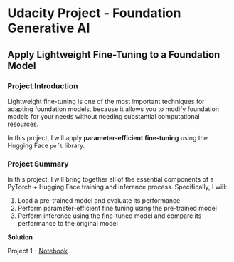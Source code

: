 # Udacity Project - Foundation Generative AI

## Apply Lightweight Fine-Tuning to a Foundation Model

### Project Introduction
Lightweight fine-tuning is one of the most important techniques for adapting foundation models, because it allows you to modify foundation models for your needs without needing substantial computational resources.

In this project, I will apply **parameter-efficient fine-tuning** using the Hugging Face `peft` library.
<br> 
### Project Summary
In this project, I will bring together all of the essential components of a PyTorch + Hugging Face training and inference process. Specifically, I will:

1. Load a pre-trained model and evaluate its performance
2. Perform parameter-efficient fine tuning using the pre-trained model
3. Perform inference using the fine-tuned model and compare its performance to the original model

**Solution**

Project 1 - [Notebook](LightweightFineTuning.ipynb)
